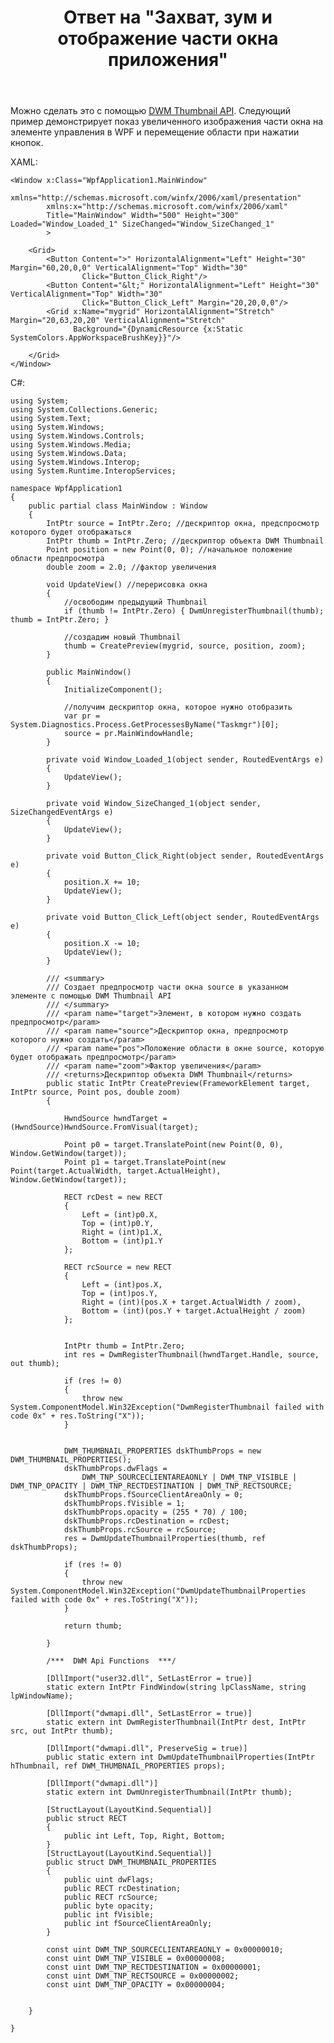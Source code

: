﻿---
title: "Ответ на \"Захват, зум и отображение части окна приложения\""
se.owner.user_id: 240512
se.owner.display_name: "MSDN.WhiteKnight"
se.owner.link: "https://ru.stackoverflow.com/users/240512/msdn-whiteknight"
se.answer_id: 873829
se.question_id: 865894
se.post_type: answer
se.score: 1
se.is_accepted: True
---
<p>Можно сделать это с помощью <a href="https://docs.microsoft.com/en-us/windows/desktop/dwm/thumbnail-ovw" rel="nofollow noreferrer">DWM Thumbnail API</a>. Следующий пример демонстрирует показ увеличенного изображения части окна на элементе управления в WPF и перемещение области при нажатии кнопок.  </p>

<p>XAML:</p>



<pre><code>&lt;Window x:Class="WpfApplication1.MainWindow"
        xmlns="http://schemas.microsoft.com/winfx/2006/xaml/presentation"
        xmlns:x="http://schemas.microsoft.com/winfx/2006/xaml"
        Title="MainWindow" Width="500" Height="300" Loaded="Window_Loaded_1" SizeChanged="Window_SizeChanged_1"
        &gt;    

    &lt;Grid&gt;
        &lt;Button Content="&gt;" HorizontalAlignment="Left" Height="30" Margin="60,20,0,0" VerticalAlignment="Top" Width="30" 
                Click="Button_Click_Right"/&gt;
        &lt;Button Content="&amp;lt;" HorizontalAlignment="Left" Height="30" VerticalAlignment="Top" Width="30" 
                Click="Button_Click_Left" Margin="20,20,0,0"/&gt;
        &lt;Grid x:Name="mygrid" HorizontalAlignment="Stretch"  Margin="20,63,20,20" VerticalAlignment="Stretch" 
              Background="{DynamicResource {x:Static SystemColors.AppWorkspaceBrushKey}}"/&gt;

    &lt;/Grid&gt;
&lt;/Window&gt;
</code></pre>

<p>C#:</p>

<pre><code>using System;
using System.Collections.Generic;
using System.Text;
using System.Windows;
using System.Windows.Controls;
using System.Windows.Media;
using System.Windows.Data;
using System.Windows.Interop;
using System.Runtime.InteropServices;

namespace WpfApplication1
{
    public partial class MainWindow : Window
    {
        IntPtr source = IntPtr.Zero; //дескриптор окна, предспросмотр которого будет отображаться
        IntPtr thumb = IntPtr.Zero; //дескриптор объекта DWM Thumbnail
        Point position = new Point(0, 0); //начальное положение области предпросмотра
        double zoom = 2.0; //фактор увеличения

        void UpdateView() //перерисовка окна
        {
            //освободим предыдущий Thumbnail
            if (thumb != IntPtr.Zero) { DwmUnregisterThumbnail(thumb); thumb = IntPtr.Zero; }

            //создадим новый Thumbnail
            thumb = CreatePreview(mygrid, source, position, zoom);
        }

        public MainWindow()
        {
            InitializeComponent();

            //получим дескриптор окна, которое нужно отобразить
            var pr = System.Diagnostics.Process.GetProcessesByName("Taskmgr")[0];
            source = pr.MainWindowHandle;            
        }

        private void Window_Loaded_1(object sender, RoutedEventArgs e)
        {
            UpdateView();
        }

        private void Window_SizeChanged_1(object sender, SizeChangedEventArgs e)
        {
            UpdateView();
        }       

        private void Button_Click_Right(object sender, RoutedEventArgs e)
        {
            position.X += 10;
            UpdateView();  
        }

        private void Button_Click_Left(object sender, RoutedEventArgs e)
        {
            position.X -= 10;
            UpdateView();
        }

        /// &lt;summary&gt;
        /// Создает предпросмотр части окна source в указанном элементе с помощью DWM Thumbnail API
        /// &lt;/summary&gt;
        /// &lt;param name="target"&gt;Элемент, в котором нужно создать предпросмотр&lt;/param&gt;
        /// &lt;param name="source"&gt;Дескриптор окна, предпросмотр которого нужно создать&lt;/param&gt;
        /// &lt;param name="pos"&gt;Положение области в окне source, которую будет отображать предпросмотр&lt;/param&gt;
        /// &lt;param name="zoom"&gt;Фактор увеличения&lt;/param&gt;
        /// &lt;returns&gt;Дескриптор объекта DWM Thumbnail&lt;/returns&gt;
        public static IntPtr CreatePreview(FrameworkElement target, IntPtr source, Point pos, double zoom)
        {

            HwndSource hwndTarget = (HwndSource)HwndSource.FromVisual(target);

            Point p0 = target.TranslatePoint(new Point(0, 0), Window.GetWindow(target));
            Point p1 = target.TranslatePoint(new Point(target.ActualWidth, target.ActualHeight), Window.GetWindow(target));

            RECT rcDest = new RECT
            {
                Left = (int)p0.X,
                Top = (int)p0.Y,
                Right = (int)p1.X,
                Bottom = (int)p1.Y
            };

            RECT rcSource = new RECT
            {
                Left = (int)pos.X,
                Top = (int)pos.Y,
                Right = (int)(pos.X + target.ActualWidth / zoom),
                Bottom = (int)(pos.Y + target.ActualHeight / zoom)
            };


            IntPtr thumb = IntPtr.Zero;
            int res = DwmRegisterThumbnail(hwndTarget.Handle, source, out thumb);

            if (res != 0)
            {
                throw new System.ComponentModel.Win32Exception("DwmRegisterThumbnail failed with code 0x" + res.ToString("X"));
            }


            DWM_THUMBNAIL_PROPERTIES dskThumbProps = new DWM_THUMBNAIL_PROPERTIES();
            dskThumbProps.dwFlags =
                DWM_TNP_SOURCECLIENTAREAONLY | DWM_TNP_VISIBLE | DWM_TNP_OPACITY | DWM_TNP_RECTDESTINATION | DWM_TNP_RECTSOURCE;
            dskThumbProps.fSourceClientAreaOnly = 0;
            dskThumbProps.fVisible = 1;
            dskThumbProps.opacity = (255 * 70) / 100;
            dskThumbProps.rcDestination = rcDest;
            dskThumbProps.rcSource = rcSource;
            res = DwmUpdateThumbnailProperties(thumb, ref dskThumbProps);

            if (res != 0)
            {
                throw new System.ComponentModel.Win32Exception("DwmUpdateThumbnailProperties failed with code 0x" + res.ToString("X"));
            }

            return thumb;

        }

        /***  DWM Api Functions  ***/

        [DllImport("user32.dll", SetLastError = true)]
        static extern IntPtr FindWindow(string lpClassName, string lpWindowName);

        [DllImport("dwmapi.dll", SetLastError = true)]
        static extern int DwmRegisterThumbnail(IntPtr dest, IntPtr src, out IntPtr thumb);

        [DllImport("dwmapi.dll", PreserveSig = true)]
        public static extern int DwmUpdateThumbnailProperties(IntPtr hThumbnail, ref DWM_THUMBNAIL_PROPERTIES props);

        [DllImport("dwmapi.dll")]
        static extern int DwmUnregisterThumbnail(IntPtr thumb);

        [StructLayout(LayoutKind.Sequential)]
        public struct RECT
        {
            public int Left, Top, Right, Bottom;
        }
        [StructLayout(LayoutKind.Sequential)]
        public struct DWM_THUMBNAIL_PROPERTIES
        {
            public uint dwFlags;
            public RECT rcDestination;
            public RECT rcSource;
            public byte opacity;
            public int fVisible;
            public int fSourceClientAreaOnly;
        }

        const uint DWM_TNP_SOURCECLIENTAREAONLY = 0x00000010;
        const uint DWM_TNP_VISIBLE = 0x00000008;
        const uint DWM_TNP_RECTDESTINATION = 0x00000001;
        const uint DWM_TNP_RECTSOURCE = 0x00000002;
        const uint DWM_TNP_OPACITY = 0x00000004;      


    }  

}
</code></pre>
